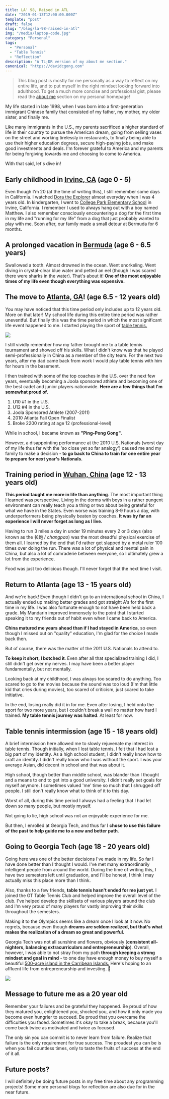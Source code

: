 ```yaml
---
title: LA' 98, Raised in ATL
date: "2019-01-13T12:00:00.000Z"
template: "post"
draft: false
slug: "/blog/la-98-raised-in-atl"
img: "/media/laptop-code.jpg"
category: "Personal"
tags:
  - "Personal"
  - "Table Tennis"
  - "Reflection"
description: "A TL;DR version of my about me section."
canonical: "https://davidcgong.com"
---
```


>This blog post is mostly for me personally as a way to reflect on my entire life, and to put myself in the right mindset looking forward into adulthood. To get a much more concise and professional gist, please read the [about me](../about) section on my personal homepage!

My life started in late 1998, when I was born into a first-generation immigrant Chinese family that consisted of my father, my mother, my older sister, and finally me.

Like many immigrants in the U.S., my parents sacrificed a higher standard of life in their country to pursue the American dream, going from selling vases on the street and working tirelessly in restaurants, to finally being able to use their higher education degrees, secure high-paying jobs, and make good investments and deals. I'm forever grateful to America and my parents for being forgiving towards me and choosing to come to America.

With that said, let's dive in!

## Early childhood in [Irvine, CA](https://en.wikipedia.org/wiki/Irvine,_California) (age 0 - 5)

Even though I'm 20 (at the time of writing this), I still remember some days in California. I watched [Dora the Explorer](https://en.wikipedia.org/wiki/Dora_the_Explorer) almost everyday when I was 4 years old. In kindergarten, I went to [College Park Elementary School](https://www.google.com/maps/place/College+Park+Elementary+School/@33.7059065,-117.7948362,17z/data=!3m1!4b1!4m5!3m4!1s0x80dcdc677bc10b5b:0xb29814546654fc0c!8m2!3d33.7059065!4d-117.7926475) in Irvine, California. I remember I used to always hang out with a boy named Matthew. I also remember consciously encountering a dog for the first time in my life and "running for my life" from a dog that just probably wanted to play with me. Soon after, our family made a small detour at Bermuda for 6 months.

## A prolonged vacation in [Bermuda](https://gotobermuda.com) (age 6 - 6.5 years)

Swallowed a tooth. Almost drowned in the ocean. Went snorkeling. Went diving in crystal-clear blue water and petted an eel (though I was scared there were sharks in the water). That's about it! **One of the most enjoyable times of my life even though everything was expensive.**

## The move to [Atlanta, GA](https://en.wikipedia.org/wiki/Atlanta)! (age 6.5 - 12 years old)

You may have noticed that this time period only includes up to 12 years old. More on that later! My school life during this entire time period was rather uneventful. But finally this was the time period in which the most significant life event happened to me. I started playing the sport of [table tennis.](https://en.wikipedia.org/wiki/Table_tennis)

![](/media/DavidGong.jpg)

I still vividly remember how my father brought me to a table tennis tournament and showed off his skills. What I didn't know was that he played semi-professionally in China as a member of the city team. For the next two years, after my dad came back from work I would play table tennis with him for hours in the basement.

I then trained with some of the top coaches in the U.S. over the next few years, eventually becoming a Joola sponsored athlete and becoming one of the best cadet and junior players nationwide. **Here are a few things that I'm somewhat proud of.**

1. U10 #1 in the U.S.
2. U12 #4 in the U.S.
3. Joola Sponsored Athlete (2007-2011)
4. 2010 Atlanta Fall Open Finalist
5. Broke 2200 rating at age 12 (professional-level)

While in school, I became known as **"Ping-Pong Gong"**.

However, a disappointing performance at the 2010 U.S. Nationals (worst day of my life thus far with the 'so close yet so far analogy') caused me and my family to make a decision - **to go back to China to train for one entire year to prepare for next year's Nationals.**

## Training period in [Wuhan, China](https://en.wikipedia.org/wiki/Wuhan) (age 12 - 13 years old)

**This period taught me more in life than anything**. The most important thing I learned was perspective. Living in the dorms with boys in a rather pungent environment can really teach you a thing or two about being grateful for what we have in the States. Even worse was training 8-9 hours a day, with underperformers being physically beaten by coaches. **It was by far an experience I will never forget as long as I live.**

Having to run 3 miles a day in under 19 minutes every 2 or 3 days (also known as the 长跑 / _changpao_) was the most dreadful physical exercise of them all. I learned by the end that I'd rather get slapped by a metal ruler 100 times over doing the run. There was a lot of physical and mental pain in China, but also a lot of comraderie between everyone, so I ultimately grew a lot from the experience.

Food was just too delicious though. I'll never forget that the next time I visit.

## Return to Atlanta (age 13 - 15 years old)

And we're back! Even though I didn't go to an international school in China, I actually ended up making better grades and got straight A's for the first time in my life. I was also fortunate enough to not have been held back a grade. My Mandarin improved immensely to the point that I started speaking it to my friends out of habit even when I came back to America.

**China matured me years ahead than if I had stayed in America**, so even though I missed out on "quality" education, I'm glad for the choice I made back then.

But of course, there was the matter of the 2011 U.S. Nationals to attend to.

**To keep it short, I botched it**. Even after all that specialized training I did, I still didn't get over my nerves. I may have been a better player fundamentally, but not mentally.

Looking back at my childhood, I was always too scared to do anything. Too scared to go to the movies because the sound was too loud (I'm that little kid that cries during movies), too scared of criticism, just scared to take initiative.

In the end, losing really did it in for me. Even after losing, I held onto the sport for two more years, but I couldn't break a wall no matter how hard I trained. **My table tennis journey was halted**. At least for now.

## Table tennis intermission (age 15 - 18 years old)

A brief intermission here allowed me to slowly rejuvenate my interest in table tennis. Though initially, when I lost table tennis, I felt that I had lost a big part of my identity. As a high school student, I didn't really know how to craft an identity. I didn't really know who I was without the sport. I was your average Asian, did decent in school and that was about it.

High school, though better than middle school, was blander than I thought and a means to end to get into a good university. I didn't really set goals for myself anymore. I sometimes valued 'me' time so much that I shrugged off people. I still don't really know what to think of it to this day.

Worst of all, during this time period I always had a feeling that I had let down so many people, but mostly myself.

Not going to lie, high school was not an enjoyable experience for me.

But then, I enrolled at Georgia Tech, and thus far **I chose to use this failure of the past to help guide me to a new and better path**.

## Going to Georgia Tech (age 18 - 20 years old)

Going here was one of the better decisions I've made in my life. So far I have done better than I thought I would. I've met many extraordinarily intelligent people from around the world. During the time of writing this, I have two semesters left until graduation, and I'll be honest, I think I may actually miss this place more than I think.

Also, thanks to a few friends, **table tennis hasn't ended for me just yet**. I joined the GT Table Tennis Club and helped improve the overall level of the club. I've helped develop the skillsets of various players around the club and I'm very proud of many players for vastly improving their skills throughout the semesters.

Making it to the Olympics seems like a dream once I look at it now. No regrets, because even though **dreams are seldom realized, but that's what makes the realization of a dream so great and powerful.**

Georgia Tech was not all sunshine and flowers, obviously (**consistent all-nighters, balancing extracurriculars and entrepreneurship**). Overall, however, I was able to not stray from my path **through keeping a strong mindset and goal in mind** - to one day have enough money to buy myself a beautiful [500-acre island in the Carribean Islands.](https://www.privateislandsonline.com/search?view%5Bmap%5D=0&availability=sale&region=caribbean&q=&price_range=0%3A50000000&size_range=0%3A1000) Here's hoping to an affluent life from entrepreneurship and investing. 🤞

![](/media/caribbean-dream.jpg)

## Message to future me as a 20 year old

Remember your failures and be grateful they happened. Be proud of how they matured you, enlightened you, shocked you, and how it only made you become even hungrier to succeed. Be proud that you overcame the difficulties you faced. Sometimes it's okay to take a break, because you'll come back twice as motivated and twice as focused.

The only sin you can commit is to never learn from failure. Realize that failure is the only requirement for true success. The proudest you can be is when you fail countless times, only to taste the fruits of success at the end of it all.

## Future posts?

I will definitely be doing future posts in my free time about any programming projects! Some more personal blogs for reflection are also due for in the near future.